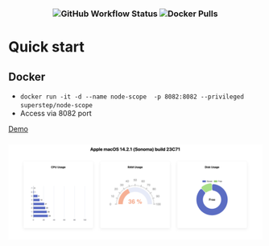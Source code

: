 <h3 align = "center">
<img alt="GitHub Workflow Status" src="https://img.shields.io/github/actions/workflow/status/SuperStep/node-scope/docker-build.yml">
<img alt="Docker Pulls" src="https://img.shields.io/docker/pulls/superstep/node-scope?style=plastic">
</h3>

# Quick start
## Docker
* `docker run -it -d --name node-scope  -p 8082:8082 --privileged superstep/node-scope`
* Access via 8082 port

[Demo](http://app.nimbus-cloud.ru:8082/)

<h3 align = "center">
    <img src = "images/screen1.png" alt = "Logo" />
</h3>

